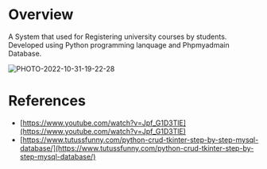 
# Overview


 A System that used for Registering university courses by students. Developed using Python programming lanquage and Phpmyadmain Database. 

 
![PHOTO-2022-10-31-19-22-28](https://user-images.githubusercontent.com/92388761/228068399-0c1a75f1-3890-440b-96d6-d98606919ac9.jpg)




# References



- [https://www.youtube.com/watch?v=Jpf_G1D3TlE](https://www.youtube.com/watch?v=Jpf_G1D3TlE)
- [https://www.tutussfunny.com/python-crud-tkinter-step-by-step-mysql-database/](https://www.tutussfunny.com/python-crud-tkinter-step-by-step-mysql-database/)


